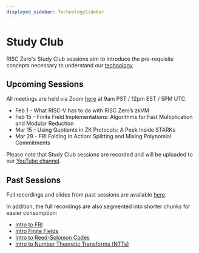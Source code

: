 ```yaml
---
displayed_sidebar: TechnologySidebar
---
```


# Study Club

RISC Zero's Study Club sessions aim to introduce the pre-requisite concepts necessary to understand our [technology](../../docs/explainers/)

## Upcoming Sessions
All meetings are held via Zoom [here](https://zoom.us/j/99200763534) at 9am PST / 12pm EST / 5PM UTC. 

- Feb 1 - What RISC-V has to do with RISC Zero’s zkVM
- Feb 15 - Finite Field Implementations: Algorithms for Fast Multiplication and Modular Reduction
- Mar 15 - Using Quotients in ZK Protocols: A Peek Inside STARKs
- Mar 29 - FRI Folding in Action: Splitting and Mixing Polynomial Commitments

Please note that Study Club sessions are recorded and will be uploaded to our [YouTube channel](http://www.youtube.com/@risczero).

## Past Sessions
Full recordings and slides from past sessions are available [here](https://www.youtube.com/playlist?list=PLcPzhUaCxlCjdhONxEYZ1dgKjZh3ZvPtl).

In addition, the full recordings are also segmented into shorter chunks for easier consumption:
- [Intro to FRI](https://www.youtube.com/watch?v=YiYN6UgE8sQ&list=PLcPzhUaCxlCi6rRRiIlkzJ_YELUlKO4Mz)
- [Intro Finite Fields](https://www.youtube.com/watch?v=g-GDvnJsZgg&list=PLcPzhUaCxlCiddOGuYdDbFlZhH8nwtR8D)
- [Intro to Reed-Solomon Codes](https://www.youtube.com/watch?v=NHAuw2mkg0o&list=PLcPzhUaCxlCgPFYnnhDbsE-7H3scbtjye)
- [Intro to Number Theoretic Transforms (NTTs)](https://www.youtube.com/watch?v=IFsxQUbI6x0&list=PLcPzhUaCxlChIKDDR_WghPQ1HeK01YHpa)